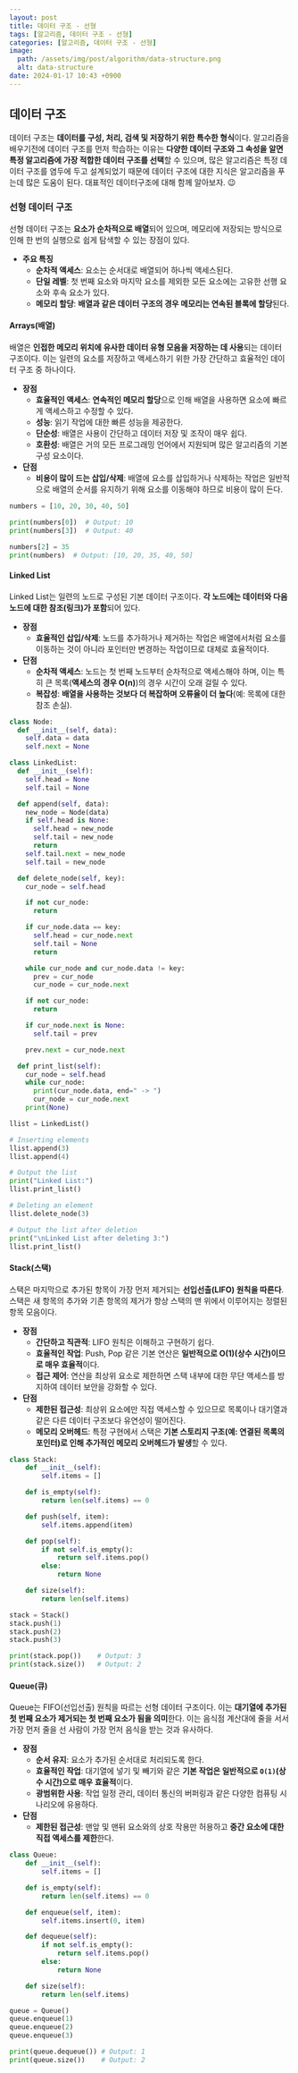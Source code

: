 ```yaml
---
layout: post
title: 데이터 구조 - 선형
tags: [알고리즘, 데이터 구조 - 선형]
categories: [알고리즘, 데이터 구조 - 선형]
image:
  path: /assets/img/post/algorithm/data-structure.png
  alt: data-structure
date: 2024-01-17 10:43 +0900
---
```


## 데이터 구조

데이터 구조는 **데이터를 구성, 처리, 검색 및 저장하기 위한 특수한 형식**이다. 알고리즘을 배우기전에 데이터 구조를 먼저 학습하는 이유는 **다양한 데이터 구조와 그 속성을 알면 특정 알고리즘에 가장 적합한 데이터 구조를 선택**할 수 있으며, 많은 알고리즘은 특정 데이터 구조를 염두에 두고 설계되었기 때문에 데이터 구조에 대한 지식은 알고리즘을 푸는데 많은 도움이 된다. 대표적인 데이터구조에 대해 함께 알아보자. 😉

### 선형 데이터 구조

선형 데이터 구조는 **요소가 순차적으로 배열**되어 있으며, 메모리에 저장되는 방식으로 인해 한 번의 실행으로 쉽게 탐색할 수 있는 장점이 있다.

- **주요 특징**
  - **순차적 액세스**: 요소는 순서대로 배열되어 하나씩 액세스된다.
  - **단일 레벨**: 첫 번째 요소와 마지막 요소를 제외한 모든 요소에는 고유한 선행 요소와 후속 요소가 있다.
  - **메모리 할당**: **배열과 같은 데이터 구조의 경우 메모리는 연속된 블록에 할당**된다.

#### Arrays(배열)

배열은 **인접한 메모리 위치에 유사한 데이터 유형 모음을 저장하는 데 사용**되는 데이터 구조이다. 이는 일련의 요소를 저장하고 액세스하기 위한 가장 간단하고 효율적인 데이터 구조 중 하나이다.

- **장점**
  - **효율적인 액세스**: **연속적인 메모리 할당**으로 인해 배열을 사용하면 요소에 빠르게 액세스하고 수정할 수 있다.
  - **성능**: 읽기 작업에 대한 빠른 성능을 제공한다.
  - **단순성**: 배열은 사용이 간단하고 데이터 저장 및 조작이 매우 쉽다.
  - **호환성**: 배열은 거의 모든 프로그래밍 언어에서 지원되며 많은 알고리즘의 기본 구성 요소이다.
- **단점**
  - **비용이 많이 드는 삽입/삭제**: 배열에 요소를 삽입하거나 삭제하는 작업은 일반적으로 배열의 순서를 유지하기 위해 요소를 이동해야 하므로 비용이 많이 든다.

```python
numbers = [10, 20, 30, 40, 50]

print(numbers[0])  # Output: 10
print(numbers[3])  # Output: 40

numbers[2] = 35
print(numbers)  # Output: [10, 20, 35, 40, 50]
```

#### Linked List

Linked List는 일련의 노드로 구성된 기본 데이터 구조이다. **각 노드에는 데이터와 다음 노드에 대한 참조(링크)가 포함**되어 있다.

- **장점**
  - **효율적인 삽입/삭제**: 노드를 추가하거나 제거하는 작업은 배열에서처럼 요소를 이동하는 것이 아니라 포인터만 변경하는 작업이므로 대체로 효율적이다.
- **단점**
  - **순차적 액세스**: 노드는 첫 번째 노드부터 순차적으로 액세스해야 하며, 이는 특히 큰 목록(**액세스의 경우 O(n)**)의 경우 시간이 오래 걸릴 수 있다.
  - **복잡성**: **배열을 사용하는 것보다 더 복잡하며 오류율이 더 높다**(예: 목록에 대한 참조 손실).

```python
class Node:
  def __init__(self, data):
    self.data = data
    self.next = None

class LinkedList:
  def __init__(self):
    self.head = None
    self.tail = None

  def append(self, data):
    new_node = Node(data)
    if self.head is None:
      self.head = new_node
      self.tail = new_node
      return
    self.tail.next = new_node
    self.tail = new_node

  def delete_node(self, key):
    cur_node = self.head

    if not cur_node:
      return

    if cur_node.data == key:
      self.head = cur_node.next
      self.tail = None
      return

    while cur_node and cur_node.data != key:
      prev = cur_node
      cur_node = cur_node.next

    if not cur_node:
      return

    if cur_node.next is None:
      self.tail = prev

    prev.next = cur_node.next

  def print_list(self):
    cur_node = self.head
    while cur_node:
      print(cur_node.data, end=" -> ")
      cur_node = cur_node.next
    print(None)

llist = LinkedList()

# Inserting elements
llist.append(3)
llist.append(4)

# Output the list
print("Linked List:")
llist.print_list()

# Deleting an element
llist.delete_node(3)

# Output the list after deletion
print("\nLinked List after deleting 3:")
llist.print_list()
```

#### Stack(스택)

스택은 마지막으로 추가된 항목이 가장 먼저 제거되는 **선입선출(LIFO) 원칙을 따른다**. 스택은 새 항목의 추가와 기존 항목의 제거가 항상 스택의 맨 위에서 이루어지는 정렬된 항목 모음이다.

- **장점**
  - **간단하고 직관적**: LIFO 원칙은 이해하고 구현하기 쉽다.
  - **효율적인 작업**: Push, Pop 같은 기본 연산은 **일반적으로 O(1)(상수 시간)이므로 매우 효율적**이다.
  - **접근 제어**: 연산을 최상위 요소로 제한하면 스택 내부에 대한 무단 액세스를 방지하여 데이터 보안을 강화할 수 있다.
- **단점**
  - **제한된 접근성**: 최상위 요소에만 직접 액세스할 수 있으므로 목록이나 대기열과 같은 다른 데이터 구조보다 유연성이 떨어진다.
  - **메모리 오버헤드**: 특정 구현에서 스택은 **기본 스토리지 구조(예: 연결된 목록의 포인터)로 인해 추가적인 메모리 오버헤드가 발생**할 수 있다.

```python
class Stack:
    def __init__(self):
        self.items = []

    def is_empty(self):
        return len(self.items) == 0

    def push(self, item):
        self.items.append(item)

    def pop(self):
        if not self.is_empty():
            return self.items.pop()
        else:
            return None

    def size(self):
        return len(self.items)

stack = Stack()
stack.push(1)
stack.push(2)
stack.push(3)

print(stack.pop())    # Output: 3
print(stack.size())   # Output: 2
```

#### Queue(큐)

Queue는 FIFO(선입선출) 원칙을 따르는 선형 데이터 구조이다. 이는 **대기열에 추가된 첫 번째 요소가 제거되는 첫 번째 요소가 됨을 의미**한다. 이는 음식점 계산대에 줄을 서서 가장 먼저 줄을 선 사람이 가장 먼저 음식을 받는 것과 유사하다.

- **장점**
  - **순서 유지**: 요소가 추가된 순서대로 처리되도록 한다.
  - **효율적인 작업**: 대기열에 넣기 및 빼기와 같은 **기본 작업은 일반적으로 `O(1)`(상수 시간)으로 매우 효율적**이다.
  - **광범위한 사용**: 작업 일정 관리, 데이터 통신의 버퍼링과 같은 다양한 컴퓨팅 시나리오에 유용하다.
- **단점**
  - **제한된 접근성**: 맨앞 및 맨뒤 요소와의 상호 작용만 허용하고 **중간 요소에 대한 직접 액세스를 제한**한다.

```python
class Queue:
    def __init__(self):
        self.items = []

    def is_empty(self):
        return len(self.items) == 0

    def enqueue(self, item):
        self.items.insert(0, item)

    def dequeue(self):
        if not self.is_empty():
            return self.items.pop()
        else:
            return None

    def size(self):
        return len(self.items)

queue = Queue()
queue.enqueue(1)
queue.enqueue(2)
queue.enqueue(3)

print(queue.dequeue()) # Output: 1
print(queue.size())    # Output: 2
```

